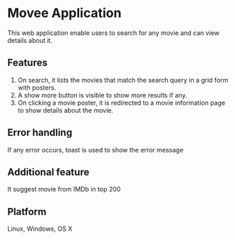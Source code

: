 # Movee Application

This web application enable users to search for any movie and can view details about it.

## Features

1. On search, it lists the movies that match the search query in a grid form with posters. 
2. A show more button is visible to show more results if any.
3. On clicking a movie poster, it is redirected to a movie information page to show details about the movie. 

## Error handling

If any error occurs, toast is used to show the error message

## Additional feature

It suggest movie from IMDb in top 200

## Platform

Linux, Windows, OS X

